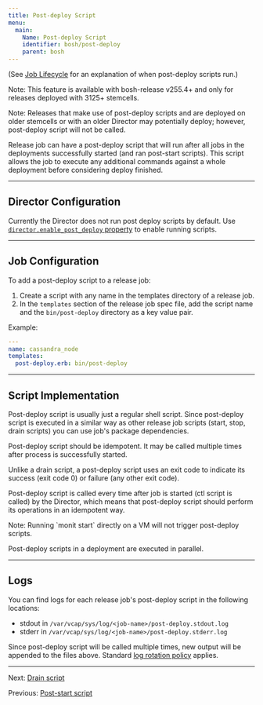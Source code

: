 ```yaml
---
title: Post-deploy Script
menu:
  main:
    Name: Post-deploy Script
    identifier: bosh/post-deploy
    parent: bosh
---
```


(See [Job Lifecycle](job-lifecycle.html) for an explanation of when post-deploy scripts run.)

<p class="note">Note: This feature is available with bosh-release v255.4+ and only for releases deployed with 3125+ stemcells.</p>

<p class="note">Note: Releases that make use of post-deploy scripts and are deployed on older stemcells or with an older Director may potentially deploy; however, post-deploy script will not be called.</p>

Release job can have a post-deploy script that will run after all jobs in the deployments successfully started (and ran post-start scripts). This script allows the job to execute any additional commands against a whole deployment before considering deploy finished.

---
## <a id="director-configuration"></a> Director Configuration

Currently the Director does not run post deploy scripts by default. Use [`director.enable_post_deploy` property](https://bosh.io/jobs/director?source=github.com/cloudfoundry/bosh#p=director.enable_post_deploy) to enable running scripts.

---
## <a id="job-configuration"></a> Job Configuration

To add a post-deploy script to a release job:

1. Create a script with any name in the templates directory of a release job.
1. In the `templates` section of the release job spec file, add the script name and the `bin/post-deploy` directory as a key value pair.

Example:

```yaml
---
name: cassandra_node
templates:
  post-deploy.erb: bin/post-deploy
```

---
## <a id="script-implementation"></a> Script Implementation

Post-deploy script is usually just a regular shell script. Since post-deploy script is executed in a similar way as other release job scripts (start, stop, drain scripts) you can use job's package dependencies.

Post-deploy script should be idempotent. It may be called multiple times after process is successfully started.

Unlike a drain script, a post-deploy script uses an exit code to indicate its success (exit code 0) or failure (any other exit code).

Post-deploy script is called every time after job is started (ctl script is called) by the Director, which means that post-deploy script should perform its operations in an idempotent way.

<p class="note">Note: Running `monit start` directly on a VM will not trigger post-deploy scripts.</p>

Post-deploy scripts in a deployment are executed in parallel.

---
## <a id="logs"></a> Logs

You can find logs for each release job's post-deploy script in the following locations:

- stdout in `/var/vcap/sys/log/<job-name>/post-deploy.stdout.log`
- stderr in `/var/vcap/sys/log/<job-name>/post-deploy.stderr.log`

Since post-deploy script will be called multiple times, new output will be appended to the files above. Standard [log rotation policy](job-logs.html#log-rotation) applies.

---
Next: [Drain script](drain.html)

Previous: [Post-start script](post-start.html)
